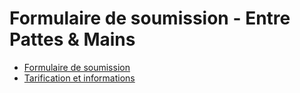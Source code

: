 # Formulaire de soumission - Entre Pattes & Mains

* [Formulaire de soumission](https://plstonge.github.io/epem-soumission/)
* [Tarification et informations](https://entrepattesetmains.com/informations-utiles/)
